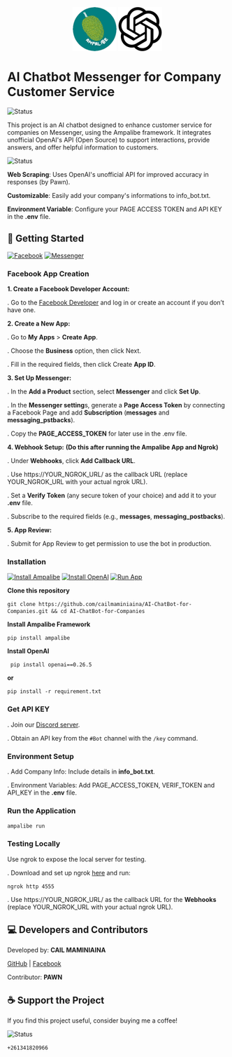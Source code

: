 <div align="center">
  <img src="https://github.com/cailmaminiaina/AI-ChatBot-for-Companies/blob/main/assets/public/ampalibe.png" alt="Ampalibe" width="100"/>
  <img src="https://github.com/cailmaminiaina/AI-ChatBot-for-Companies/blob/main/assets/public/ChatGPT-Logo.svg.png" alt="Openai's AI" width="100"/>
</div>

# **AI Chatbot Messenger for Company Customer Service**

![Status](https://img.shields.io/badge/status-running-brightgreen?style=for-the-badge)

This project is an AI chatbot designed to enhance customer service for companies on Messenger, using the Ampalibe framework. It integrates unofficial OpenAI's API (Open Source) to support interactions, provide answers, and offer helpful information to customers.


![Status](https://img.shields.io/badge/FEATURES-red?style=for-the-badge)

**Web Scraping**: Uses OpenAI's unofficial API for improved accuracy in responses (by Pawn).

**Customizable**: Easily add your company's informations to info_bot.txt.

**Environment Variable**: Configure your PAGE ACCESS TOKEN and API KEY in the **.env** file.


## **🚀 Getting Started**

[![Facebook](https://img.shields.io/badge/Facebook-blue?style=for-the-badge)](https://facebook.com/)
[![Messenger](https://img.shields.io/badge/Messenger-purple?style=for-the-badge)](https://messenger.com/)

### **Facebook App Creation**

**1. Create a Facebook Developer Account:**

  . Go to the [Facebook Developer](https://developers.facebook.com/) and log in or create an account if you don’t have one.
    
**2. Create a New App:**

        
  . Go to **My Apps** > **Create App**.
  
  . Choose the **Business** option, then click Next.
  
  . Fill in the required fields, then click Create **App ID**.

**3. Set Up Messenger:**

  . In the **Add a Product** section, select **Messenger** and click **Set Up**.
  
  . In the **Messenger setting**s, generate a **Page Access Token** by connecting a Facebook Page and add **Subscription** (**messages** and **messaging_pstbacks**).
  
  . Copy the **PAGE_ACCESS_TOKEN** for later use in the .env file.

**4. Webhook Setup:**
**(Do this after running the Ampalibe App and Ngrok)**

  . Under **Webhooks**, click **Add Callback URL**.
  
  . Use https://YOUR_NGROK_URL/ as the callback URL (replace YOUR_NGROK_URL with your actual ngrok URL).
  
  . Set a **Verify Token** (any secure token of your choice) and add it to your **.env** file.
  
  . Subscribe to the required fields (e.g., **messages**, **messaging_postbacks**).

**5. App Review:**

  . Submit for App Review to get permission to use the bot in production.

### **Installation**

[![Install Ampalibe](https://img.shields.io/badge/Install-Ampalibe-blue?style=for-the-badge)](https://pypi.org/project/ampalibe/)
[![Install OpenAI](https://img.shields.io/badge/OpenAI-white?style=for-the-badge)]((https://pypi.org/project/openai/0.26.5/))
[![Run App](https://img.shields.io/badge/Run-App-brightgreen?style=for-the-badge)](#)

**Clone this repository**

    git clone https://github.com/cailmaminiaina/AI-ChatBot-for-Companies.git && cd AI-ChatBot-for-Companies
    
**Install Ampalibe Framework**

    pip install ampalibe
    
**Install OpenAI**

     pip install openai==0.26.5

**or**

    pip install -r requirement.txt
     
### **Get API KEY**

. Join our [Discord server](https://discord.pawan.krd).

. Obtain an API key from the `#Bot` channel with the `/key` command.
   
### **Environment Setup**

. Add Company Info: Include details in **info_bot.txt**.

. Environment Variables: Add PAGE_ACCESS_TOKEN, VERIF_TOKEN and API_KEY in the **.env** file.

### **Run the Application**

    ampalibe run

### **Testing Locally**

Use ngrok to expose the local server for testing.

. Download and set up ngrok [here](https://ngrok.com/) and run:

    ngrok http 4555
    
. Use https://YOUR_NGROK_URL/ as the callback URL for the **Webhooks** (replace YOUR_NGROK_URL with your actual ngrok URL).

## **💻 Developers and Contributors**

Developed by: **CAIL MAMINIAINA**

[GitHub](https://github.com/maminiainalaic) | [Facebook](https://facebook.com/yvanecail.0)

Contributor: **PAWN**

## **☕ Support the Project**

If you find this project useful, consider buying me a coffee!

![Status](https://img.shields.io/badge/M'Vola-darkgreen)

    +261341820966
